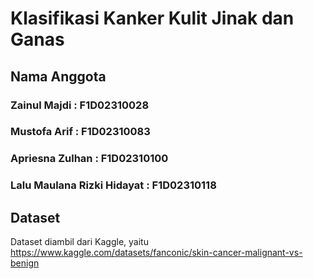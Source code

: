 # Klasifikasi Kanker Kulit Jinak dan Ganas
## Nama Anggota
### Zainul Majdi                : F1D02310028
### Mustofa Arif                : F1D02310083
### Apriesna Zulhan             : F1D02310100
### Lalu Maulana Rizki Hidayat  : F1D02310118
## Dataset
Dataset diambil dari Kaggle, yaitu https://www.kaggle.com/datasets/fanconic/skin-cancer-malignant-vs-benign